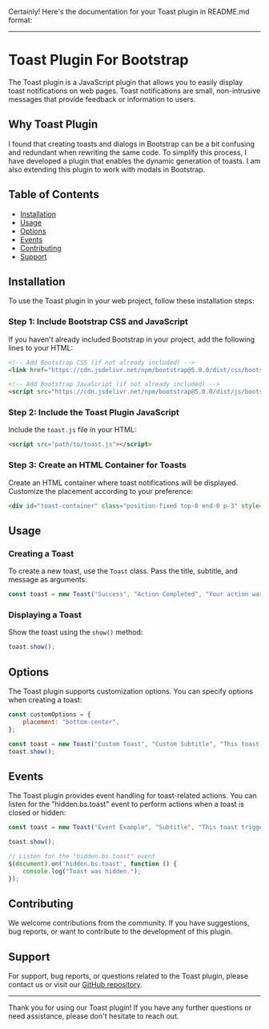Certainly! Here's the documentation for your Toast plugin in README.md format:

---

# Toast Plugin For Bootstrap

The Toast plugin is a JavaScript plugin that allows you to easily display toast notifications on web pages. Toast notifications are small, non-intrusive messages that provide feedback or information to users.
## Why Toast Plugin
I found that creating toasts and dialogs in Bootstrap can be a bit confusing and redundant when rewriting the same code. To simplify this process, I have developed a plugin that enables the dynamic generation of toasts. I am also extending this plugin to work with modals in Bootstrap.

## Table of Contents

- [Installation](#installation)
- [Usage](#usage)
- [Options](#options)
- [Events](#events)
- [Contributing](#contributing)
- [Support](#support)

## Installation

To use the Toast plugin in your web project, follow these installation steps:

### Step 1: Include Bootstrap CSS and JavaScript

If you haven't already included Bootstrap in your project, add the following lines to your HTML:

```html
<!-- Add Bootstrap CSS (if not already included) -->
<link href="https://cdn.jsdelivr.net/npm/bootstrap@5.0.0/dist/css/bootstrap.min.css" rel="stylesheet">

<!-- Add Bootstrap JavaScript (if not already included) -->
<script src="https://cdn.jsdelivr.net/npm/bootstrap@5.0.0/dist/js/bootstrap.bundle.min.js"></script>
```

### Step 2: Include the Toast Plugin JavaScript

Include the `toast.js` file in your HTML:

```html
<script src="path/to/toast.js"></script>
```

### Step 3: Create an HTML Container for Toasts

Create an HTML container where toast notifications will be displayed. Customize the placement according to your preference:

```html
<div id="toast-container" class="position-fixed top-0 end-0 p-3" style="z-index: 1050;"></div>
```

## Usage

### Creating a Toast

To create a new toast, use the `Toast` class. Pass the title, subtitle, and message as arguments:

```javascript
const toast = new Toast("Success", "Action Completed", "Your action was successful!");
```

### Displaying a Toast

Show the toast using the `show()` method:

```javascript
toast.show();
```

## Options

The Toast plugin supports customization options. You can specify options when creating a toast:

```javascript
const customOptions = {
    placement: "bottom-center",
};

const toast = new Toast("Custom Toast", "Custom Subtitle", "This toast uses custom options.", customOptions);
toast.show();
```

## Events

The Toast plugin provides event handling for toast-related actions. You can listen for the "hidden.bs.toast" event to perform actions when a toast is closed or hidden:

```javascript
const toast = new Toast("Event Example", "Subtitle", "This toast triggers an event when closed.");

toast.show();

// Listen for the "hidden.bs.toast" event
$(document).on('hidden.bs.toast', function () {
    console.log("Toast was hidden.");
});
```

## Contributing

We welcome contributions from the community. If you have suggestions, bug reports, or want to contribute to the development of this plugin.

## Support

For support, bug reports, or questions related to the Toast plugin, please contact us or visit our [GitHub repository](https://github.com/JerlinJR).

---

Thank you for using our Toast plugin! If you have any further questions or need assistance, please don't hesitate to reach out.

